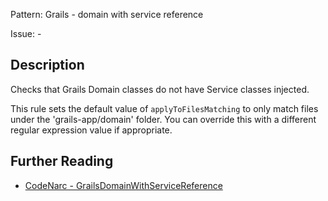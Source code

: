 Pattern: Grails - domain with service reference

Issue: -

## Description

Checks that Grails Domain classes do not have Service classes injected.

This rule sets the default value of `applyToFilesMatching` to only match files under the 'grails-app/domain' folder. You can override this with a different regular expression value if appropriate.

## Further Reading

* [CodeNarc - GrailsDomainWithServiceReference](http://codenarc.sourceforge.net/codenarc-rules-grails.html#GrailsDomainWithServiceReference)